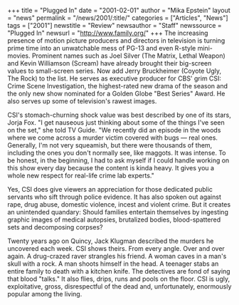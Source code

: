 +++
title = "Plugged In"
date = "2001-02-01"
author = "Mika Epstein"
layout = "news"
permalink = "/news/2001/:title/"
categories = ["Articles", "News"]
tags = ["2001"]
newstitle = "Review"
newsauthor = "Staff"
newssource = "Plugged In"
newsurl = "http://www.family.org/"
+++
The increasing presence of motion picture producers and directors in television is turning prime time into an unwatchable mess of PG-13 and even R-style mini-movies. Prominent names such as Joel Silver (The Matrix, Lethal Weapon) and Kevin Williamson (Scream) have already brought their big-screen values to small-screen series. Now add Jerry Bruckheimer (Coyote Ugly, The Rock) to the list. He serves as executive producer for CBS' grim CSI: Crime Scene Investigation, the highest-rated new drama of the season and the only new show nominated for a Golden Globe "Best Series" Award. He also serves up some of television's rawest images.

CSI's stomach-churning shock value was best described by one of its stars, Jorja Fox. "I get nauseous just thinking about some of the things I've seen on the set," she told TV Guide. "We recently did an episode in the woods where we come across a murder victim covered with bugs &#8212; real ones. Generally, I'm not very squeamish, but there were thousands of them, including the ones you don't normally see, like maggots. It was intense. To be honest, in the beginning, I had to ask myself if I could handle working on this show every day because the content is kinda heavy. It gives you a whole new respect for real-life crime lab experts."

Yes, CSI does give viewers an appreciation for those dedicated public servants who sift through police evidence. It has also spoken out against rape, drug abuse, domestic violence, incest and violent crime. But it creates an unintended quandary: Should families entertain themselves by ingesting graphic images of medical autopsies, brutalized bodies, blood-spattered sets and decomposing corpses? 

Twenty years ago on Quincy, Jack Klugman described the murders he uncovered each week. CSI shows theirs. From every angle. Over and over again. A drug-crazed raver strangles his friend. A woman caves in a man's skull with a rock. A man shoots himself in the head. A teenager stabs an entire family to death with a kitchen knife. The detectives are fond of saying that blood "talks." It also flies, drips, runs and pools on the floor. CSI is ugly, exploitative, gross, disrespectful of the dead and, unfortunately, enormously popular among the living.  
